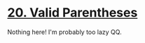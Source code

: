 [20. Valid Parentheses](https://leetcode.com/problems/valid-parentheses)
===
Nothing here! I'm probably too lazy QQ.